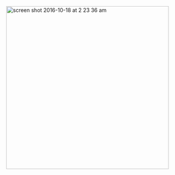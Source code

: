<img width="435" alt="screen shot 2016-10-18 at 2 23 36 am" src="https://cloud.githubusercontent.com/assets/2357755/19466620/39e77c74-94da-11e6-9ebd-7c66e5363d5a.png">
  
